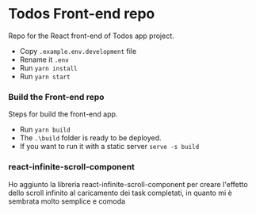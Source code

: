 # Todos Front-end repo

Repo for the React front-end of Todos app project.

-   Copy `.example.env.development` file
-   Rename it `.env`
-   Run `yarn install`
-   Run `yarn start`

### Build the Front-end repo

Steps for build the front-end app.

-   Run `yarn build`
-   The `.\build` folder is ready to be deployed.
-   If you want to run it with a static server `serve -s build`

### react-infinite-scroll-component

Ho aggiunto la libreria react-infinite-scroll-component per
creare l'effetto dello scroll infinito al caricamento dei
task completati, in quanto mi è sembrata molto semplice e
comoda
